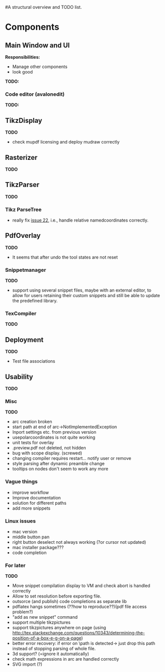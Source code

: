 #A structural overview and TODO list.

# Components #

## Main Window and UI ##

**Responsibilities:**
  * Manage other components
  * look good

**TODO:**

### Code editor (avalonedit) ###
**TODO:**

## TikzDisplay ##
**TODO**
  * check mupdf licensing and deploy mudraw correctly

## Rasterizer ##
**TODO**

## TikzParser ##
**TODO**

### Tikz ParseTree ###
  * really fix [issue 22](https://code.google.com/p/tikzedt/issues/detail?id=22), i.e., handle relative namedcoordinates correctly.

## PdfOverlay ##
**TODO**
  * It seems that after undo the tool states are not reset

### Snippetmanager ###
**TODO**
  * support using several snippet files, maybe with an external editor, to allow for users retaining their custom snippets and still be able to update the predefined library.

### TexCompiler ###
**TODO**

## Deployment ##
**TODO**
  * Test file associations

## Usability ##
**TODO**

### Misc ###
**TODO**
  * arc creation broken
  * start path at end of arc->NotImplementedException
  * Inport settings etc. from previous version
  * usepolarcoordinates is not quite working
  * unit tests for overlay
  * .preview.pdf not deleted, not hidden
  * bug with scope display. (screwed)
  * changing compiler requires restart... notify user or remove
  * style parsing after dynamic preamble change
  * tooltips on nodes don't seem to work any more

### Vague things ###
  * improve workflow
  * Improve documentation
  * solution for different paths
  * add more snippets

### Linux issues ###
  * mac version
  * middle button pan
  * right button deselect not always working (?or cursor not updated)
  * mac installer package???
  * code completion

### For later ###
**TODO**
  * Move snippet compilation display to VM and check abort is handled correctly
  * Allow to set resolution before exporting file.
  * outsorce (and publish) code completions as separate lib
  * pdflatex hangs sometimes (??how to reproduce??)(pdf file access problem?)
  * "add as new snippet" command
  * support multiple tikzpictures
  * support tikzpictures anywhere on page (using http://tex.stackexchange.com/questions/10343/determining-the-position-of-a-box-e-g-on-a-page)
  * better error recovery: if error on \path is detected-> just drop this path instead of stopping parsing of whole file.
  * 3d support? (=ignore it automatically)
  * check math expressions in arc are handled correctly
  * SVG import (?)